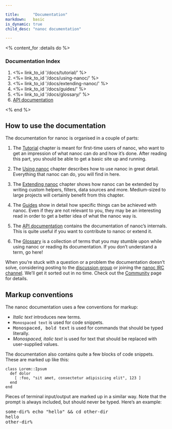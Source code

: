 ```yaml
---

title:      "Documentation"
markdown:   basic
is_dynamic: true
child_desc: "nanoc documentation"

---
```


<% content_for :details do %>
    <h3>Documentation Index</h3>
    <ol>
	<li><%= link_to_id '/docs/tutorial/' %></li>
	<li><%= link_to_id '/docs/using-nanoc/' %></li>
	<li><%= link_to_id '/docs/extending-nanoc/' %></li>
	<li><%= link_to_id '/docs/guides/' %></li>
	<li><%= link_to_id '/docs/glossary/' %></li>
	<li><a href="<%= api_doc_root %>">API documentation</a></li>
    </ol>
<% end %>

How to use the documentation
----------------------------

The documentation for nanoc is organised in a couple of parts:

1. The [Tutorial](/docs/tutorial/) chapter is meant for first-time users of nanoc, who want to get an impression of what nanoc can do and how it’s done. After reading this part, you should be able to get a basic site up and running.

2. The [Using nanoc](/docs/using-nanoc/) chapter describes how to use nanoc in great detail. Everything that nanoc can do, you will find in here.

3. The [Extending nanoc](/docs/extending-nanoc/) chapter shows how nanoc can be extended by writing custom helpers, filters, data sources and more. Medium-sized to large projects will certainly benefit from this chapter.

4. The [Guides](/docs/guides/) show in detail how specific things can be achieved with nanoc. Even if they are not relevant to you, they may be an interesting read in order to get a better idea of what the nanoc way is.

5. The [API documentation](<%= api_doc_root %>) contains the documentation of nanoc’s internals. This is quite useful if you want to contribute to nanoc or extend it.

6. The [Glossary](/docs/glossary/) is a collection of terms that you may stumble upon while using nanoc or reading its documentation. If you don’t understand a term, go here!

When you’re stuck with a question or a problem the documentation doesn’t solve, considering posting to the <a href="#">discussion group</a> or joining the <a href="irc://irc.freenode.net/#nanoc">nanoc IRC channel</a>. We’ll get it sorted out in no time. Check out the [Community](/community/) page for details.

Markup conventions
------------------

The nanoc documentation uses a few conventions for markup:

* <i>Italic text</i> introduces new terms.
* <code>Monospaced text</code> is used for code snippets.
* <kbd>Monospaced, bold text</kbd> is used for commands that should be typed literally.
* <var>Monospaced, italic text</var> is used for text that should be replaced with user-supplied values.

The documentation also contains quite a few blocks of code snippets. These are marked up like this:

<pre title="Title of the snippet"><code class="language-ruby">class Lorem::Ipsum
  def dolor
    [ :foo, "sit amet, consectetur adipisicing elit", 123 ]
  end
end</code></pre>

Pieces of terminal input/output are marked up in a similar way. Note that the prompt is always included, but should never be typed. Here’s an example:

<pre title="Title of the snippet"><span class="prompt">some-dir%</span> <kbd>echo "hello" &amp;&amp; cd other-dir</kbd>
hello
<span class="prompt">other-dir%</span></pre>
